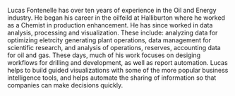 Lucas Fontenelle has over ten years of experience in the Oil and Energy industry. He began his career in the oilfeild at Halliburton where he worked as a Chemist in production enhancement. He has since worked in data analysis, processing and visualization. These include: analyzing data for optimizing eletrcity generating plant operations, data management for scientific research,  and analysis of operations, reserves, accounting data for oil and gas. These days, much of his work focuses on desiging workflows for drilling and development, as well as report automation. Lucas helps to build guided visualizations with some of the more popular business intelligence tools, and helps automate the sharing of information so that companies can make decisions quickly. 
